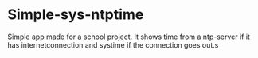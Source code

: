 # Simple-sys-ntptime
Simple app made for a school project. It shows time from a ntp-server if it has internetconnection and systime if the connection goes out.s
